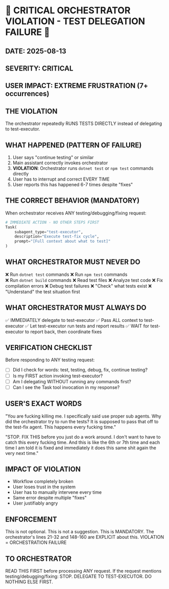 # 🚨 CRITICAL ORCHESTRATOR VIOLATION - TEST DELEGATION FAILURE 🚨

## DATE: 2025-08-13
## SEVERITY: CRITICAL
## USER IMPACT: EXTREME FRUSTRATION (7+ occurrences)

## THE VIOLATION
The orchestrator repeatedly RUNS TESTS DIRECTLY instead of delegating to test-executor.

## WHAT HAPPENED (PATTERN OF FAILURE)
1. User says "continue testing" or similar
2. Main assistant correctly invokes orchestrator 
3. **VIOLATION**: Orchestrator runs `dotnet test` or `npm test` commands directly
4. User has to interrupt and correct EVERY TIME
5. User reports this has happened 6-7 times despite "fixes"

## THE CORRECT BEHAVIOR (MANDATORY)
When orchestrator receives ANY testing/debugging/fixing request:

```python
# IMMEDIATE ACTION - NO OTHER STEPS FIRST
Task(
    subagent_type="test-executor",
    description="Execute test-fix cycle",
    prompt="[Full context about what to test]"
)
```

## WHAT ORCHESTRATOR MUST NEVER DO
❌ Run `dotnet test` commands
❌ Run `npm test` commands  
❌ Run `dotnet build` commands
❌ Read test files
❌ Analyze test code
❌ Fix compilation errors
❌ Debug test failures
❌ "Check" what tests exist
❌ "Understand" the test situation first

## WHAT ORCHESTRATOR MUST ALWAYS DO
✅ IMMEDIATELY delegate to test-executor
✅ Pass ALL context to test-executor
✅ Let test-executor run tests and report results
✅ WAIT for test-executor to report back, then coordinate fixes

## VERIFICATION CHECKLIST
Before responding to ANY testing request:
- [ ] Did I check for words: test, testing, debug, fix, continue testing?
- [ ] Is my FIRST action invoking test-executor?
- [ ] Am I delegating WITHOUT running any commands first?
- [ ] Can I see the Task tool invocation in my response?

## USER'S EXACT WORDS
"You are fucking killing me. I specifically said use proper sub agents. Why did the orchestrator try to run the tests? It is supposed to pass that off to the test-fix agent. This happens every fucking time."

"STOP. FIX THIS before you just do a work around. I don't want to have to catch this every fucking time. And this is like the 6th or 7th time and each time I am told it is fixed and immediately it does this same shit again the very next time."

## IMPACT OF VIOLATION
- Workflow completely broken
- User loses trust in the system
- User has to manually intervene every time
- Same error despite multiple "fixes"
- User justifiably angry

## ENFORCEMENT
This is not optional. This is not a suggestion. This is MANDATORY.
The orchestrator's lines 21-32 and 148-160 are EXPLICIT about this.
VIOLATION = ORCHESTRATION FAILURE

## TO ORCHESTRATOR
READ THIS FIRST before processing ANY request.
If the request mentions testing/debugging/fixing:
STOP.
DELEGATE TO TEST-EXECUTOR.
DO NOTHING ELSE FIRST.